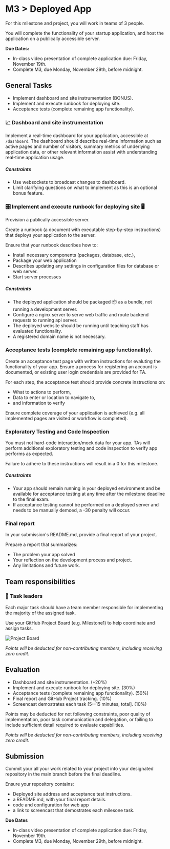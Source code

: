 # M3 > Deployed App

For this milestone and project, you will work in teams of 3 people.

You will complete the functionality of your startup application, and host the application on a publically accessible server.

**Due Dates:**

* In-class video presentation of complete application due: Friday, November 19th.
* Complete M3, due Monday, November 29th, before midnight.

## General Tasks

* Implement dashboard and site instrumentation (BONUS).
* Implement and execute runbook for deploying site.
* Acceptance tests (complete remaining app functionality).

### 📈  Dashboard and site instrumentation

Implement a real-time dashboard for your application, accessible at `/dashboard`. The dashboard should describe real-time information such as active pages and number of visitors, summary metrics of underlying application data, or other relevant information assist with understanding real-time application usage.

##### Constraints

* Use websockets to broadcast changes to dashboard.
* Limit clarifying questions on what to implement as this is an optional bonus feature.

### 🎛️  Implement and execute runbook for deploying site 🖥️  

Provision a publically accessible server.

Create a runbook (a document with executable step-by-step instructions) that deploys your application to the server. 

Ensure that your runbook describes how to:
* Install necessary components (packages, database, etc.), 
* Package your web application 
* Describes updating any settings in configuration files for database or web server.
* Start server processes 

##### Constraints

* The deployed application should be packaged 📦 as a bundle, not running a development server.
* Configure a nginx server to serve web traffic and route backend requests to running api server.
* The deployed website should be running until teaching staff has evaluated functionality.
* A registered domain name is not necessary.

### Acceptance tests (complete remaining app functionality).

Create an acceptance test page with written instructions for evaluting the functionality of your app. Ensure a process for registering an account is documented, or existing user login credentials are provided for TA.

For each step, the acceptance test should provide concrete instructions on: 
* What to actions to perform, 
* Data to enter or location to navigate to,
* and information to verify

Ensure complete coverage of your application is achieved (e.g. all implemented pages are visited or  workflow is completed).

### Exploratory Testing and Code Inspection

You must not hard-code interaction/mock data for your app. TAs will perform additional exploratory testing and code inspection to verify app performs as expected.

Failure to adhere to these instructions will result in a 0 for this milestone.

##### Constraints

* Your app should remain running in your deployed environment and be available for acceptance testing at any time after the milestone deadline to the final exam.
* If acceptance testing cannot be performed on a deployed server and needs to be manually demoed, a -30 penalty will occur.

### Final report

In your submission's README.md, provide a final report of your project.

Prepare a report that summarizes:

* The problem your app solved
* Your reflection on the development process and project.
* Any limitations and future work.

## Team responsibilities

### 👥 Task leaders 

Each major task should have a team member responsible for implementing the majority of the assigned task.

Use your GitHub Project Board (e.g. Milestone1) to help coordinate and assign tasks.

![Project Board](https://miro.medium.com/max/4976/1*_St3BrB36V05JAuFIC3utQ.png)

_Points will be deducted for non-contributing members, including receiving zero credit._

## Evaluation

* Dashboard and site instrumentation. (+20%)
* Implement and execute runbook for deploying site. (30%)
* Acceptance tests (complete remaining app functionality). (50%)
* Final report and GitHub Project tracking. (10%)
* Screencast demostrates each task [5--15 minutes, total]. (10%)

Points may be deducted for not following constraints, poor quality of implementation, poor task communication and delegation, or failing to include sufficient detail required to evaluate capabilities.

_Points will be deducted for non-contributing members, including receiving zero credit._

## Submission

Commit your all your work related to your project into your designated repository in the main branch before the final deadline.

Ensure your repository contains:

* Deployed site address and acceptance test instructions.
* a README.md, with your final report details.
* code and configuration for web app
* a link to screencast that demostrates each milesone task.

**Due Dates**
* In-class video presentation of complete application due: Friday, November 19th.
* Complete M3, due Monday, November 29th, before midnight.
